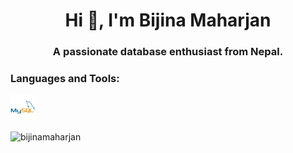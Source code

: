 <h1 align="center">Hi 👋, I'm Bijina Maharjan</h1>
<h3 align="center">A passionate database enthusiast from Nepal.</h3>

<h3 align="left">Languages and Tools:</h3>
<p align="left"> 
<a href="https://www.mysql.com/" target="_blank" rel="noreferrer"> 
  <img src="https://raw.githubusercontent.com/devicons/devicon/master/icons/mysql/mysql-original-wordmark.svg" alt="mysql" width="40" height="40"/> 
</a>

<p><img align="center" src="https://github-readme-stats.vercel.app/api?username=bijinamaharjan&show_icons=true&locale=en" alt="bijinamaharjan"/></p>
